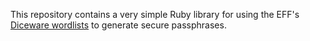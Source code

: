 This repository contains a very simple Ruby library for using the EFF's [Diceware wordlists](https://www.eff.org/dice)
to generate secure passphrases.
